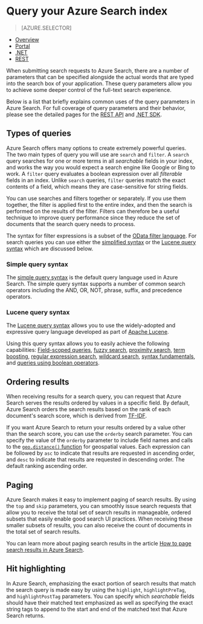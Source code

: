 <properties
    pageTitle="Query your Azure Search Index | Microsoft Azure | Hosted cloud search service"
    description="Build a search query in Azure search and use search parameters to filter and sort search results."
    services="search"
    documentationCenter=""
	authors="ashmaka"
/>

<tags
    ms.service="search"
    ms.devlang="na"
    ms.workload="search"
    ms.topic="get-started-article"
    ms.tgt_pltfrm="na"
    ms.date="03/10/2016"
    ms.author="ashmaka"/>

# Query your Azure Search index
> [AZURE.SELECTOR]
- [Overview](search-query-overview.md)
- [Portal](search-explorer.md)
- [.NET](search-query-dotnet.md)
- [REST](search-query-rest-api.md)

When submitting search requests to Azure Search, there are a number of parameters that can be specified alongside the actual words that are typed into the search box of your application. These query parameters allow you to achieve some deeper control of the full-text search experience.

Below is a list that briefly explains common uses of the query parameters in Azure Search. For full coverage of query parameters and their behavior, please see the detailed pages for the [REST API](https://msdn.microsoft.com/library/azure/dn798927.aspx) and [.NET SDK](https://msdn.microsoft.com/library/azure/microsoft.azure.search.models.searchparameters_properties.aspx).

## Types of queries

Azure Search offers many options to create extremely powerful queries. The two main types of query you will use are `search` and `filter`. A `search` query searches for one or more terms in all _searchable_ fields in your index, and works the way you would expect a search engine like Google or Bing to work. A `filter` query evaluates a boolean expression over all _filterable_ fields in an index. Unlike `search` queries, `filter` queries match the exact contents of a field, which means they are case-sensitive for string fields.

You can use searches and filters together or separately. If you use them together, the filter is applied first to the entire index, and then the search is performed on the results of the filter. Filters can therefore be a useful technique to improve query performance since they reduce the set of documents that the search query needs to process.

The syntax for filter expressions is a subset of the [OData filter language](https://msdn.microsoft.com/library/azure/dn798921.aspx). For search queries you can use either the [simplified syntax](https://msdn.microsoft.com/library/azure/dn798920.aspx) or the [Lucene query syntax](https://msdn.microsoft.com/library/azure/mt589323.aspx) which are discussed below.

### Simple query syntax
The [simple query syntax](https://msdn.microsoft.com/library/azure/dn798920.aspx) is the default query language used in Azure Search. The simple query syntax supports a number of common search operators including the AND, OR, NOT, phrase, suffix, and precedence operators.

### Lucene query syntax
The [Lucene query syntax](https://msdn.microsoft.com/library/azure/mt589323.aspx) allows you to use the widely-adopted and expressive query language developed as part of [Apache Lucene](https://lucene.apache.org/core/4_10_2/queryparser/org/apache/lucene/queryparser/classic/package-summary.html).

Using this query syntax allows you to easily achieve the following capabilities:
[Field-scoped queries](https://msdn.microsoft.com/library/azure/mt589323.aspx#bkmk_fields), [fuzzy search](https://msdn.microsoft.com/library/azure/mt589323.aspx#bkmk_fuzzy), [proximity search](https://msdn.microsoft.com/library/azure/mt589323.aspx#bkmk_proximity), [term boosting](https://msdn.microsoft.com/library/azure/mt589323.aspx#bkmk_termboost), [regular expression search](https://msdn.microsoft.com/library/azure/mt589323.aspx#bkmk_regex), [wildcard search](https://msdn.microsoft.com/library/azure/mt589323.aspx#bkmk_wildcard), [syntax fundamentals](https://msdn.microsoft.com/library/azure/mt589323.aspx#bkmk_syntax), and [queries using boolean operators](https://msdn.microsoft.com/library/azure/mt589323.aspx#bkmk_boolean).



## Ordering results
When receiving results for a search query, you can request that Azure Search serves the results ordered by values in a specific field. By default, Azure Search orders the search results based on the rank of each document's search score, which is derived from [TF-IDF](https://en.wikipedia.org/wiki/Tf%E2%80%93idf).

If you want Azure Search to return your results ordered by a value other than the search score, you can use the `orderby` search parameter. You can specify the value of the `orderby` parameter to include field names and calls to the [`geo.distance()` function](https://msdn.microsoft.com/library/azure/dn798921.aspx) for geospatial values. Each expression can be followed by `asc` to indicate that results are requested in ascending order, and `desc` to indicate that results are requested in descending order. The default ranking ascending order.

## Paging
Azure Search makes it easy to implement paging of search results. By using the `top` and `skip` parameters, you can smoothly issue search requests that allow you to receive the total set of search results in manageable, ordered subsets that easily enable good search UI practices. When receiving these smaller subsets of results, you can also receive the count of documents in the total set of search results.

You can learn more about paging search results in the article [How to page search results in Azure Search](search-pagination-page-layout.md).


## Hit highlighting
In Azure Search, emphasizing the exact portion of search results that match the search query is made easy by using the `highlight`, `highlightPreTag`, and `highlightPostTag` parameters. You can specify which _searchable_ fields should have their matched text emphasized as well as specifying the exact string tags to append to the start and end of the matched text that Azure Search returns.
